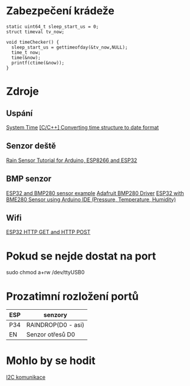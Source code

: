 # Zabezpečení krádeže
```
static uint64_t sleep_start_us = 0;
struct timeval tv_now;

void timeChecker() {
  sleep_start_us = gettimeofday(&tv_now,NULL);
  time_t now;
  time(&now);
  printf(ctime(&now));
}
```

# Zdroje
## Uspání
[System Time](https://docs.espressif.com/projects/esp-idf/en/latest/esp32/api-reference/system/system_time.html)
[[C/C++] Converting time structure to date format](https://ubuntuforums.org/archive/index.php/t-1114250.html)

## Senzor deště
[Rain Sensor Tutorial for Arduino, ESP8266 and ESP32](https://diyi0t.com/rain-sensor-tutorial-for-arduino-and-esp8266/)

## BMP senzor
[ESP32 and BMP280 sensor example](http://www.esp32learning.com/code/esp32-and-bmp280-sensor-example.php)
[Adafruit BMP280 Driver](https://github.com/adafruit/Adafruit_BMP280_Library)
[ESP32 with BME280 Sensor using Arduino IDE (Pressure, Temperature, Humidity)](https://randomnerdtutorials.com/esp32-bme280-arduino-ide-pressure-temperature-humidity/)

## Wifi
[ESP32 HTTP GET and HTTP POST](https://randomnerdtutorials.com/esp32-http-get-post-arduino/#http-post)


# Pokud se nejde dostat na port
sudo chmod a+rw /dev/ttyUSB0

# Prozatimní rozložení portů

|ESP|senzory|
|---|--|
|P34|RAINDROP(D0 - asi)|
|EN|Senzor otřesů D0|

# Mohlo by se hodit
[I2C komunikace](https://randomnerdtutorials.com/esp32-i2c-communication-arduino-ide/)